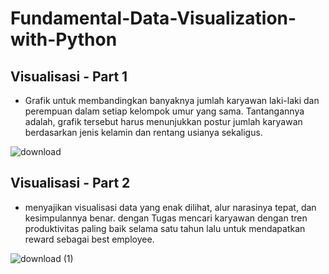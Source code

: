 # Fundamental-Data-Visualization-with-Python

## Visualisasi - Part 1
- Grafik untuk membandingkan banyaknya jumlah karyawan laki-laki dan perempuan dalam setiap kelompok umur yang sama. Tantangannya adalah, grafik tersebut harus menunjukkan postur jumlah karyawan berdasarkan jenis kelamin dan rentang usianya sekaligus.
  
![download](https://github.com/usmarmanalu/Fundamental-Data-Visualization-with-Python/assets/81159532/9cf8063a-ddfd-4d57-9d4b-2efa8c322a16)

## Visualisasi - Part 2
- menyajikan visualisasi data yang enak dilihat, alur narasinya tepat, dan kesimpulannya benar. dengan Tugas mencari karyawan dengan tren produktivitas paling baik selama satu tahun lalu untuk mendapatkan reward sebagai best employee.

![download (1)](https://github.com/usmarmanalu/Fundamental-Data-Visualization-with-Python/assets/81159532/9e2f94e4-4299-4185-8d93-a6dd0baf7e2c)

